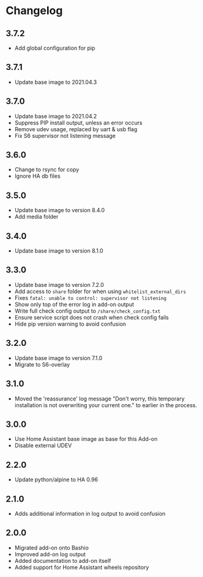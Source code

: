 # Changelog

## 3.7.2

- Add global configuration for pip

## 3.7.1

- Update base image to 2021.04.3

## 3.7.0

- Update base image to 2021.04.2
- Suppress PIP install output, unless an error occurs
- Remove udev usage, replaced by uart & usb flag
- Fix S6 supervisor not listening message

## 3.6.0

- Change to rsync for copy
- Ignore HA db files

## 3.5.0

- Update base image to version 8.4.0
- Add media folder

## 3.4.0

- Update base image to version 8.1.0

## 3.3.0

- Update base image to version 7.2.0
- Add access to `share` folder for when using `whitelist_external_dirs`
- Fixes `fatal: unable to control: supervisor not listening`
- Show only top of the error log in add-on output
- Write full check config output to `/share/check_config.txt`
- Ensure service script does not crash when check config fails
- Hide pip version warning to avoid confusion

## 3.2.0

- Update base image to version 7.1.0
- Migrate to S6-overlay

## 3.1.0

- Moved the 'reassurance' log message "Don't worry, this temporary installation is not overwriting your current one." to earlier in the process.

## 3.0.0

- Use Home Assistant base image as base for this Add-on
- Disable external UDEV

## 2.2.0

- Update python/alpine to HA 0.96

## 2.1.0

- Adds additional information in log output to avoid confusion

## 2.0.0

- Migrated add-on onto Bashio
- Improved add-on log output
- Added documentation to add-on itself
- Added support for Home Assistant wheels repository
